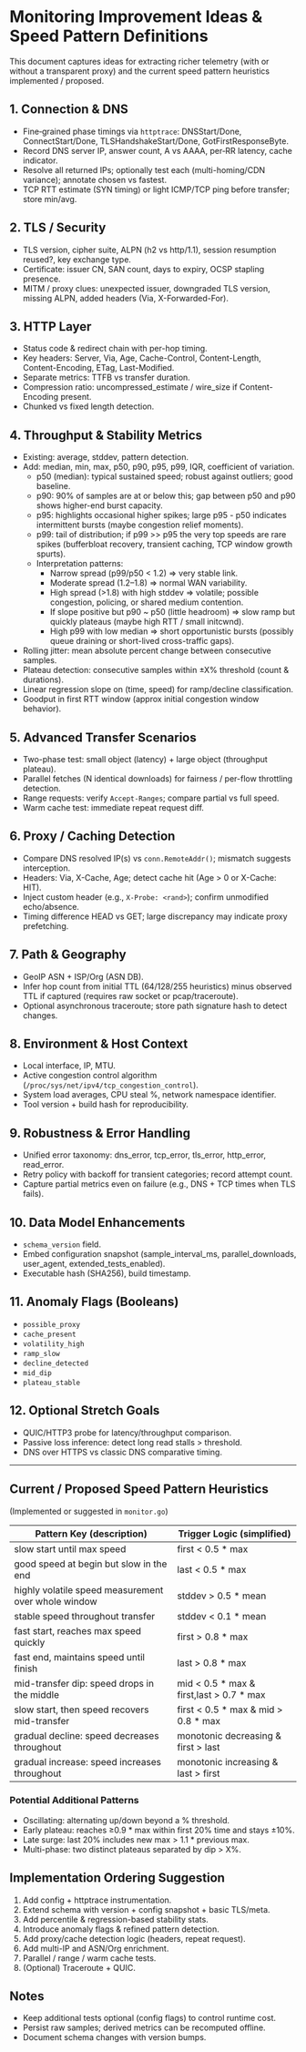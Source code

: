 # Monitoring Improvement Ideas & Speed Pattern Definitions

This document captures ideas for extracting richer telemetry (with or without a transparent proxy) and the current speed pattern heuristics implemented / proposed.

## 1. Connection & DNS
- Fine‑grained phase timings via `httptrace`: DNSStart/Done, ConnectStart/Done, TLSHandshakeStart/Done, GotFirstResponseByte.
- Record DNS server IP, answer count, A vs AAAA, per‑RR latency, cache indicator.
- Resolve all returned IPs; optionally test each (multi-homing/CDN variance); annotate chosen vs fastest.
- TCP RTT estimate (SYN timing) or light ICMP/TCP ping before transfer; store min/avg.

## 2. TLS / Security
- TLS version, cipher suite, ALPN (h2 vs http/1.1), session resumption reused?, key exchange type.
- Certificate: issuer CN, SAN count, days to expiry, OCSP stapling presence.
- MITM / proxy clues: unexpected issuer, downgraded TLS version, missing ALPN, added headers (Via, X-Forwarded-For).

## 3. HTTP Layer
- Status code & redirect chain with per-hop timing.
- Key headers: Server, Via, Age, Cache-Control, Content-Length, Content-Encoding, ETag, Last-Modified.
- Separate metrics: TTFB vs transfer duration.
- Compression ratio: uncompressed_estimate / wire_size if Content-Encoding present.
- Chunked vs fixed length detection.

## 4. Throughput & Stability Metrics
- Existing: average, stddev, pattern detection.
- Add: median, min, max, p50, p90, p95, p99, IQR, coefficient of variation.
	- p50 (median): typical sustained speed; robust against outliers; good baseline.
	- p90: 90% of samples are at or below this; gap between p50 and p90 shows higher-end burst capacity.
	- p95: highlights occasional higher spikes; large p95 - p50 indicates intermittent bursts (maybe congestion relief moments).
	- p99: tail of distribution; if p99 >> p95 the very top speeds are rare spikes (bufferbloat recovery, transient caching, TCP window growth spurts).
	- Interpretation patterns:
		* Narrow spread (p99/p50 < 1.2) => very stable link.
		* Moderate spread (1.2–1.8) => normal WAN variability.
		* High spread (>1.8) with high stddev => volatile; possible congestion, policing, or shared medium contention.
		* If slope positive but p90 ~ p50 (little headroom) => slow ramp but quickly plateaus (maybe high RTT / small initcwnd).
		* High p99 with low median => short opportunistic bursts (possibly queue draining or short-lived cross-traffic gaps).
- Rolling jitter: mean absolute percent change between consecutive samples.
- Plateau detection: consecutive samples within ±X% threshold (count & durations).
- Linear regression slope on (time, speed) for ramp/decline classification.
- Goodput in first RTT window (approx initial congestion window behavior).

## 5. Advanced Transfer Scenarios
- Two-phase test: small object (latency) + large object (throughput plateau).
- Parallel fetches (N identical downloads) for fairness / per-flow throttling detection.
- Range requests: verify `Accept-Ranges`; compare partial vs full speed.
- Warm cache test: immediate repeat request diff.

## 6. Proxy / Caching Detection
- Compare DNS resolved IP(s) vs `conn.RemoteAddr()`; mismatch suggests interception.
- Headers: Via, X-Cache, Age; detect cache hit (Age > 0 or X-Cache: HIT).
- Inject custom header (e.g., `X-Probe: <rand>`); confirm unmodified echo/absence.
- Timing difference HEAD vs GET; large discrepancy may indicate proxy prefetching.

## 7. Path & Geography
- GeoIP ASN + ISP/Org (ASN DB).
- Infer hop count from initial TTL (64/128/255 heuristics) minus observed TTL if captured (requires raw socket or pcap/traceroute).
- Optional asynchronous traceroute; store path signature hash to detect changes.

## 8. Environment & Host Context
- Local interface, IP, MTU.
- Active congestion control algorithm (`/proc/sys/net/ipv4/tcp_congestion_control`).
- System load averages, CPU steal %, network namespace identifier.
- Tool version + build hash for reproducibility.

## 9. Robustness & Error Handling
- Unified error taxonomy: dns_error, tcp_error, tls_error, http_error, read_error.
- Retry policy with backoff for transient categories; record attempt count.
- Capture partial metrics even on failure (e.g., DNS + TCP times when TLS fails).

## 10. Data Model Enhancements
- `schema_version` field.
- Embed configuration snapshot (sample_interval_ms, parallel_downloads, user_agent, extended_tests_enabled).
- Executable hash (SHA256), build timestamp.

## 11. Anomaly Flags (Booleans)
- `possible_proxy`
- `cache_present`
- `volatility_high`
- `ramp_slow`
- `decline_detected`
- `mid_dip`
- `plateau_stable`

## 12. Optional Stretch Goals
- QUIC/HTTP3 probe for latency/throughput comparison.
- Passive loss inference: detect long read stalls > threshold.
- DNS over HTTPS vs classic DNS comparative timing.

---

## Current / Proposed Speed Pattern Heuristics
(Implemented or suggested in `monitor.go`)

| Pattern Key (description) | Trigger Logic (simplified) |
|---------------------------|----------------------------|
| slow start until max speed | first < 0.5 * max |
| good speed at begin but slow in the end | last < 0.5 * max |
| highly volatile speed measurement over whole window | stddev > 0.5 * mean |
| stable speed throughout transfer | stddev < 0.1 * mean |
| fast start, reaches max speed quickly | first > 0.8 * max |
| fast end, maintains speed until finish | last > 0.8 * max |
| mid-transfer dip: speed drops in the middle | mid < 0.5 * max & first,last > 0.7 * max |
| slow start, then speed recovers mid-transfer | first < 0.5 * max & mid > 0.8 * max |
| gradual decline: speed decreases throughout | monotonic decreasing & first > last |
| gradual increase: speed increases throughout | monotonic increasing & last > first |

### Potential Additional Patterns
- Oscillating: alternating up/down beyond a % threshold.
- Early plateau: reaches ≥0.9 * max within first 20% time and stays ±10%.
- Late surge: last 20% includes new max > 1.1 * previous max.
- Multi-phase: two distinct plateaus separated by dip > X%.

## Implementation Ordering Suggestion
1. Add config + httptrace instrumentation.
2. Extend schema with version + config snapshot + basic TLS/meta.
3. Add percentile & regression-based stability stats.
4. Introduce anomaly flags & refined pattern detection.
5. Add proxy/cache detection logic (headers, repeat request).
6. Add multi-IP and ASN/Org enrichment.
7. Parallel / range / warm cache tests.
8. (Optional) Traceroute + QUIC.

## Notes
- Keep additional tests optional (config flags) to control runtime cost.
- Persist raw samples; derived metrics can be recomputed offline.
- Document schema changes with version bumps.

